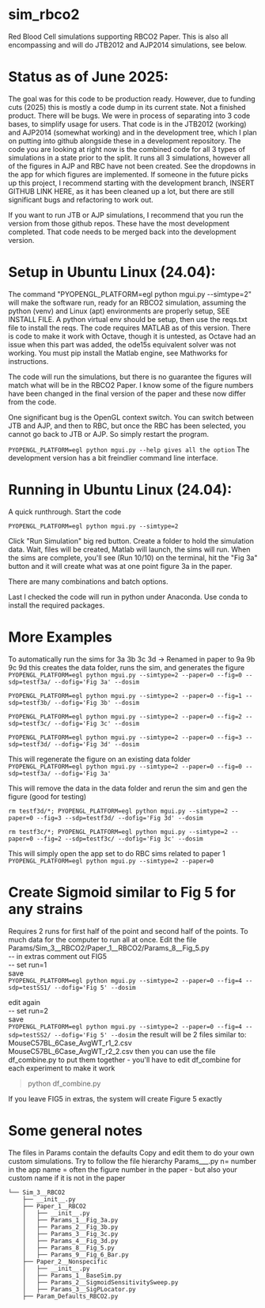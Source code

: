 # sim_rbco2
Red Blood Cell simulations supporting RBCO2 Paper.
This is also all encompassing and will do JTB2012 and AJP2014 simulations, see below.

# Status as of June 2025:
The goal was for this code to be production ready.  However, due to funding cuts (2025) this is mostly a code dump in its current state.  Not a finished product.  There will be bugs.  We were in process of separating into 3 code bases, to simplify usage for users.  That code is in the JTB2012 (working) and AJP2014 (somewhat working) and in the development tree, which I plan on putting into github alongside these in a development repository.  The code you are looking at right now is the combined code for all 3 types of simulations in a state prior to the split.  It runs all 3 simulations, however all of the figures in AJP and RBC have not been created.  See the dropdowns in the app for which figures are implemented.  If someone in the future picks up this project, I recommend starting with the development branch, INSERT GITHUB LINK HERE, as it has been cleaned up a lot, but there are still significant bugs and refactoring to work out.

If you want to run JTB or AJP simulations, I recommend that you run the version from those github repos. These have the most development completed.  That code needs to be merged back into the development version.

# Setup in Ubuntu Linux (24.04):
The command "PYOPENGL_PLATFORM=egl python mgui.py --simtype=2" will make the software run, ready for an RBCO2 simulation, assuming the python (venv) and Linux (apt) environments are properly setup, SEE INSTALL FILE.  A python virtual env should be setup, then use the reqs.txt file to install the reqs.  The code requires MATLAB as of this version.  There is code to make it work with Octave, though it is untested, as Octave had an issue when this part was added, the ode15s equivalent solver was not working.  You must pip install the Matlab engine, see Mathworks for instructions.

The code will run the simulations, but there is no guarantee the figures will match what will be in the RBCO2 Paper.  I know some of the figure numbers have been changed in the final version of the paper and these now differ from the code.

One significant bug is the OpenGL context switch.  You can switch between JTB and AJP, and then to RBC, but once the RBC has been selected, you cannot go back to JTB or AJP.  So simply restart the program.


```PYOPENGL_PLATFORM=egl python mgui.py --help gives all the option```
The development version has a bit freindlier command line interface.

# Running in Ubuntu Linux (24.04):
A quick runthrough.
Start the code

```PYOPENGL_PLATFORM=egl python mgui.py --simtype=2```

Click "Run Simulation" big red button.
Create a folder to hold the simulation data.
Wait, files will be created, Matlab will launch, the sims will run.
When the sims are complete, you'll see (Run 10/10) on the terminal, hit the "Fig 3a" button and it will create what was at one point figure 3a in the paper.

There are many combinations and batch options.

Last I checked the code will run in python under Anaconda.  Use conda to install the required packages.

# More Examples
To automatically run the sims for 3a 3b 3c 3d -> Renamed in paper to 9a 9b 9c 9d
this creates the data folder, runs the sim, and generates the figure
```PYOPENGL_PLATFORM=egl python mgui.py --simtype=2 --paper=0 --fig=0 --sdp=testf3a/ --dofig='Fig 3a' --dosim```

```PYOPENGL_PLATFORM=egl python mgui.py --simtype=2 --paper=0 --fig=1 --sdp=testf3b/ --dofig='Fig 3b' --dosim```

```PYOPENGL_PLATFORM=egl python mgui.py --simtype=2 --paper=0 --fig=2 --sdp=testf3c/ --dofig='Fig 3c' --dosim```

```PYOPENGL_PLATFORM=egl python mgui.py --simtype=2 --paper=0 --fig=3 --sdp=testf3d/ --dofig='Fig 3d' --dosim```

This will regenerate the figure on an existing data folder
```PYOPENGL_PLATFORM=egl python mgui.py --simtype=2 --paper=0 --fig=0 --sdp=testf3a/ --dofig='Fig 3a'```

This will remove the data in the data folder and rerun the sim and gen the figure (good for testing)

```rm testf3d/*; PYOPENGL_PLATFORM=egl python mgui.py --simtype=2 --paper=0 --fig=3 --sdp=testf3d/ --dofig='Fig 3d' --dosim```

```rm testf3c/*; PYOPENGL_PLATFORM=egl python mgui.py --simtype=2 --paper=0 --fig=2 --sdp=testf3c/ --dofig='Fig 3c' --dosim```

This will simply open the app set to do RBC sims related to paper 1
```PYOPENGL_PLATFORM=egl python mgui.py --simtype=2 --paper=0```

# Create Sigmoid similar to Fig 5 for any strains
Requires 2 runs for first half of the point and second half of the points. To much data for the computer to run all at once.
Edit the file Params/Sim_3__RBCO2/Paper_1__RBCO2/Params_8__Fig_5.py  
-- in extras comment out FIG5  
-- set run=1  
save  
```PYOPENGL_PLATFORM=egl python mgui.py --simtype=2 --paper=0 --fig=4 --sdp=testSS1/ --dofig='Fig 5' --dosim```

edit again  
-- set run=2  
save  
```PYOPENGL_PLATFORM=egl python mgui.py --simtype=2 --paper=0 --fig=4 --sdp=testSS2/ --dofig='Fig 5' --dosim```
the result will be 2 files similar to:
    MouseC57BL_6Case_AvgWT_r1_2.csv
    MouseC57BL_6Case_AvgWT_r2_2.csv
then you can use the file df_combine.py to put them together - you'll have to edit df_combine for each experiment to make it work
> python df_combine.py

If you leave FIG5 in extras, the system will create Figure 5 exactly

# Some general notes
The files in Params contain the defaults
Copy and edit them to do your own custom simulations.
Try to follow the file hierarchy
Params_<n>__<name>.py
n= number in the app
name = often the figure number in the paper - but also your custom name if it is not in the paper
```tree output
└── Sim_3__RBCO2
    ├── __init__.py
    ├── Paper_1__RBCO2
    │   ├── __init__.py
    │   ├── Params_1__Fig_3a.py
    │   ├── Params_2__Fig_3b.py
    │   ├── Params_3__Fig_3c.py
    │   ├── Params_4__Fig_3d.py
    │   ├── Params_8__Fig_5.py
    │   ├── Params_9__Fig_6_Bar.py
    ├── Paper_2__Nonspecific
    │   ├── __init__.py
    │   ├── Params_1__BaseSim.py
    │   ├── Params_2__SigmoidSensitivitySweep.py
    │   ├── Params_3__SigPLocator.py
    ├── Param_Defaults_RBCO2.py
```

